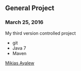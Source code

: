 ## General Project

### March 25, 2016

My third version controlled project

* git 
* Java 7
* Maven

[Mikias Ayalew](http://sqasolution.com)
